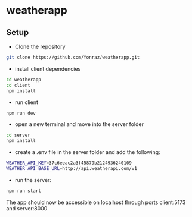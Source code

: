 # weatherapp

## Setup

* Clone the repository

```sh
git clone https://github.com/Yonraz/weatherapp.git
```

* install client dependencies

```sh
cd weatherapp
cd client
npm install
```

* run client

```sh
npm run dev
```

* open a new terminal and move into the server folder

```sh
cd server
npm install
```

* create a .env file in the server folder and add the following:

```sh
WEATHER_API_KEY=37c6eeac2a3f45879b2124936240109
WEATHER_API_BASE_URL=http://api.weatherapi.com/v1
```

* run the server:

```sh
npm run start
```

The app should now be accessible on localhost through ports client:5173 and server:8000
